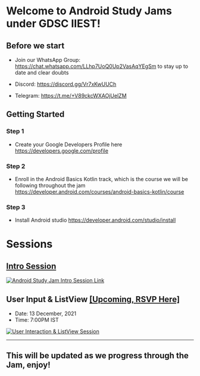 # Welcome to Android Study Jams under GDSC IIEST!

## Before we start

- Join our WhatsApp Group: https://chat.whatsapp.com/LLhp7UoQ0Up2VasAqYEgSm to stay up to date and clear doubts

- Discord: https://discord.gg/Vr7xKwUUCh
- Telegram: https://t.me/+V89ckcWXAOjUelZM

## Getting Started

### Step 1

- Create your Google Developers Profile here https://developers.google.com/profile

### Step 2

- Enroll in the Android Basics Kotlin track, which is the course we will be following throughout the jam https://developer.android.com/courses/android-basics-kotlin/course

### Step 3

- Install Android studio https://developer.android.com/studio/install

# Sessions

## [Intro Session](https://www.youtube.com/watch?v=el7_EkF0UO8)

[![Android Study Jam Intro Session Link](https://img.youtube.com/vi/el7_EkF0UO8/sddefault.jpg)](https://www.youtube.com/watch?v=el7_EkF0UO8)

## User Input & ListView [[Upcoming, RSVP Here]](https://gdsc.community.dev/e/my727s/)

- Date: 13 December, 2021
- Time: 7:00PM IST

[![User Interaction & ListView Session](https://pbs.twimg.com/media/FGYfyGHVcAIYu0j?format=jpg&name=medium)](https://gdsc.community.dev/e/my727s/)


---

## This will be updated as we progress through the Jam, enjoy!
